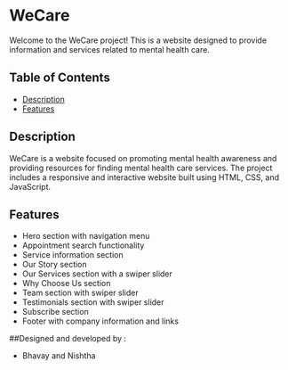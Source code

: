 # WeCare<br>
Welcome to the WeCare project! This is a website designed to provide information and services related to mental health care.

## Table of Contents
- [Description](#description)
- [Features](#features)

## Description

WeCare is a website focused on promoting mental health awareness and providing resources for finding mental health care services. The project includes a responsive and interactive website built using HTML, CSS, and JavaScript.

## Features

- Hero section with navigation menu
- Appointment search functionality
- Service information section
- Our Story section
- Our Services section with a swiper slider
- Why Choose Us section
- Team section with swiper slider
- Testimonials section with swiper slider
- Subscribe section
- Footer with company information and links

##Designed and developed by :
- Bhavay and Nishtha
